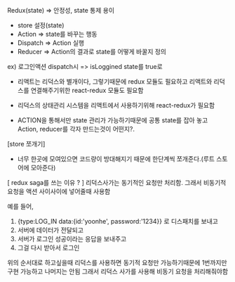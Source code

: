 Redux(state) => 안정성, state 통제 용이

- store 설정(state)
- Action => state를 바꾸는 행동
- Dispatch => Action 실행
- Reducer => Action의 결과로 state를 어떻게 바꿀지 정의

ex) 로그인액션 dispatch시 => isLoggined state를 true로

- 리액트는 리덕스와 별개이다, 그렇기때문에 redux 모듈도 필요하고 리액트와 리덕스를 연결해주기위한 react-redux 모듈도 필요함
- 리덕스의 상태관리 시스템을 리액트에서 사용하기위해 react-redux가 필요함

- ACTION을 통해서만 state 관리가 가능하기때문에 공통 state를 잡아 놓고 Action, reducer를 각자 만드는것이 어떤지?.

[store 쪼개기]

- 너무 한곳에 모여있으면 코드량이 방대해지기 때문에 한단계씩 쪼개준다.(루트 스토어에 모아준다)

[ redux saga를 쓰는 이유 ? ]
리덕스사가는 동기적인 요청만 처리함. 그래서 비동기적 요청을 액션 사이사이에 넣어줄때 사용함

예를 들어,

1. {type:LOG_IN data:{id:'yoonhe', password:'1234}} 로 디스패치를 보내고
2. 서버에 데이터가 전달되고
3. 서버가 로그인 성공이라는 응답을 보내주고
4. 그걸 다시 받아서 로그인

위의 순서대로 하고싶을때 리덕스를 사용하면 동기적 요청만 가능하기때문에 1번까지만 구현 가능하고 나머지는 안됨 그래서 리덕스 사가를 사용해 비동기 요청을 처리해줘야함
